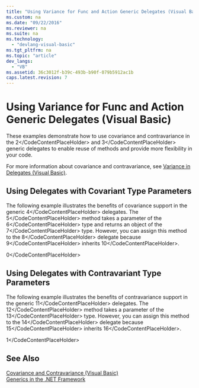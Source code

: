 ```yaml
---
title: "Using Variance for Func and Action Generic Delegates (Visual Basic)"
ms.custom: na
ms.date: "09/22/2016"
ms.reviewer: na
ms.suite: na
ms.technology: 
  - "devlang-visual-basic"
ms.tgt_pltfrm: na
ms.topic: "article"
dev_langs: 
  - "VB"
ms.assetid: 36c3012f-b39c-493b-b90f-079b5912ac1b
caps.latest.revision: 7
---
```

# Using Variance for Func and Action Generic Delegates (Visual Basic)
These examples demonstrate how to use covariance and contravariance in the <CodeContentPlaceHolder>2\</CodeContentPlaceHolder> and <CodeContentPlaceHolder>3\</CodeContentPlaceHolder> generic delegates to enable reuse of methods and provide more flexibility in your code.  
  
 For more information about covariance and contravariance, see [Variance in Delegates (Visual Basic)](../vs140/variance-in-delegates--visual-basic-.md).  
  
## Using Delegates with Covariant Type Parameters  
 The following example illustrates the benefits of covariance support in the generic <CodeContentPlaceHolder>4\</CodeContentPlaceHolder> delegates. The <CodeContentPlaceHolder>5\</CodeContentPlaceHolder> method takes a parameter of the <CodeContentPlaceHolder>6\</CodeContentPlaceHolder> type and returns an object of the <CodeContentPlaceHolder>7\</CodeContentPlaceHolder> type. However, you can assign this method to the <CodeContentPlaceHolder>8\</CodeContentPlaceHolder> delegate because <CodeContentPlaceHolder>9\</CodeContentPlaceHolder> inherits <CodeContentPlaceHolder>10\</CodeContentPlaceHolder>.  
  
<CodeContentPlaceHolder>0\</CodeContentPlaceHolder>  
## Using Delegates with Contravariant Type Parameters  
 The following example illustrates the benefits of contravariance support in the generic <CodeContentPlaceHolder>11\</CodeContentPlaceHolder> delegates. The <CodeContentPlaceHolder>12\</CodeContentPlaceHolder> method takes a parameter of the <CodeContentPlaceHolder>13\</CodeContentPlaceHolder> type. However, you can assign this method to the <CodeContentPlaceHolder>14\</CodeContentPlaceHolder> delegate because <CodeContentPlaceHolder>15\</CodeContentPlaceHolder> inherits <CodeContentPlaceHolder>16\</CodeContentPlaceHolder>.  
  
<CodeContentPlaceHolder>1\</CodeContentPlaceHolder>  
## See Also  
 [Covariance and Contravariance (Visual Basic)](../vs140/covariance-and-contravariance--visual-basic-.md)   
 [Generics in the .NET Framework](assetId:///2994d786-c5c7-4666-ab23-4c83129fe39c)